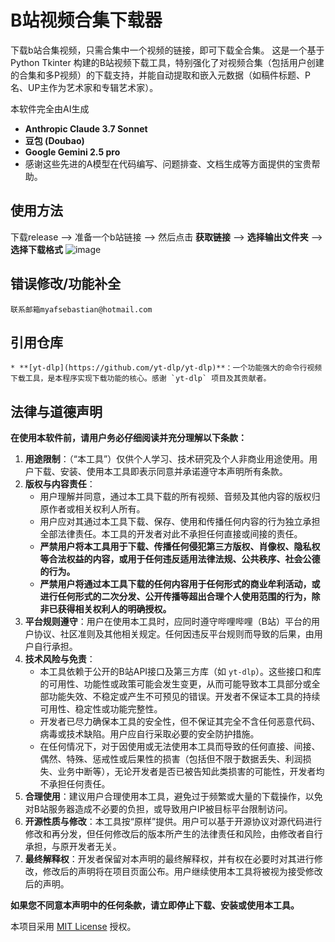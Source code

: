 # B站视频合集下载器
下载b站合集视频，只需合集中一个视频的链接，即可下载全合集。
这是一个基于 Python Tkinter 构建的B站视频下载工具，特别强化了对视频合集（包括用户创建的合集和多P视频）的下载支持，并能自动提取和嵌入元数据（如稿件标题、P名、UP主作为艺术家和专辑艺术家）。

本软件完全由AI生成
* **Anthropic Claude 3.7 Sonnet**
* **豆包 (Doubao)**
* **Google Gemini 2.5 pro**
* 感谢这些先进的A模型在代码编写、问题排查、文档生成等方面提供的宝贵帮助。

## 使用方法
 下载release --> 准备一个b站链接 --> 然后点击 **获取链接** --> **选择输出文件夹** --> **选择下载格式**
    ![image](https://github.com/user-attachments/assets/26f5fb5a-22c9-4f63-8d0f-c41ba354cf98)
## 错误修改/功能补全
    联系邮箱myafsebastian@hotmail.com

## 引用仓库
    * **[yt-dlp](https://github.com/yt-dlp/yt-dlp)**：一个功能强大的命令行视频下载工具，是本程序实现下载功能的核心。感谢 `yt-dlp` 项目及其贡献者。

## 法律与道德声明
**在使用本软件前，请用户务必仔细阅读并充分理解以下条款：**
1.  **用途限制**：（“本工具”）仅供个人学习、技术研究及个人非商业用途使用。用户下载、安装、使用本工具即表示同意并承诺遵守本声明所有条款。
2.  **版权与内容责任**：
    * 用户理解并同意，通过本工具下载的所有视频、音频及其他内容的版权归原作者或相关权利人所有。
    * 用户应对其通过本工具下载、保存、使用和传播任何内容的行为独立承担全部法律责任。本工具的开发者对此不承担任何直接或间接的责任。
    * **严禁用户将本工具用于下载、传播任何侵犯第三方版权、肖像权、隐私权等合法权益的内容，或用于任何违反适用法律法规、公共秩序、社会公德的行为。**
    * **严禁用户将通过本工具下载的任何内容用于任何形式的商业牟利活动，或进行任何形式的二次分发、公开传播等超出合理个人使用范围的行为，除非已获得相关权利人的明确授权。**
3.  **平台规则遵守**：用户在使用本工具时，应同时遵守哔哩哔哩（B站）平台的用户协议、社区准则及其他相关规定。任何因违反平台规则而导致的后果，由用户自行承担。
4.  **技术风险与免责**：
    * 本工具依赖于公开的B站API接口及第三方库（如 `yt-dlp`）。这些接口和库的可用性、功能性或政策可能会发生变更，从而可能导致本工具部分或全部功能失效、不稳定或产生不可预见的错误。开发者不保证本工具的持续可用性、稳定性或功能完整性。
    * 开发者已尽力确保本工具的安全性，但不保证其完全不含任何恶意代码、病毒或技术缺陷。用户应自行采取必要的安全防护措施。
    * 在任何情况下，对于因使用或无法使用本工具而导致的任何直接、间接、偶然、特殊、惩戒性或后果性的损害（包括但不限于数据丢失、利润损失、业务中断等），无论开发者是否已被告知此类损害的可能性，开发者均不承担任何责任。
5.  **合理使用**：建议用户合理使用本工具，避免过于频繁或大量的下载操作，以免对B站服务器造成不必要的负担，或导致用户IP被目标平台限制访问。
6.  **开源性质与修改**：本工具按“原样”提供。用户可以基于开源协议对源代码进行修改和再分发，但任何修改后的版本所产生的法律责任和风险，由修改者自行承担，与原开发者无关。
7.  **最终解释权**：开发者保留对本声明的最终解释权，并有权在必要时对其进行修改，修改后的声明将在项目页面公布。用户继续使用本工具将被视为接受修改后的声明。

**如果您不同意本声明中的任何条款，请立即停止下载、安装或使用本工具。**

本项目采用 [MIT License](LICENSE) 授权。
